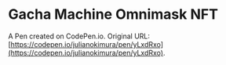# Gacha Machine Omnimask NFT

A Pen created on CodePen.io. Original URL: [https://codepen.io/julianokimura/pen/yLxdRxo](https://codepen.io/julianokimura/pen/yLxdRxo).

